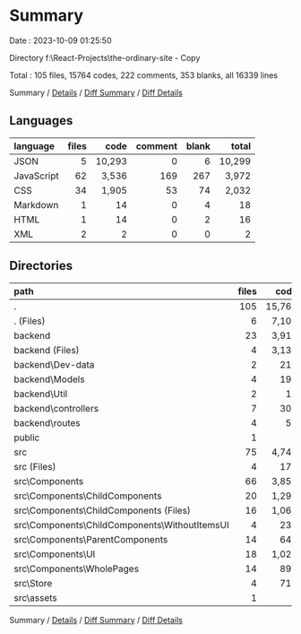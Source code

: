 # Summary

Date : 2023-10-09 01:25:50

Directory f:\\React-Projects\\the-ordinary-site - Copy

Total : 105 files,  15764 codes, 222 comments, 353 blanks, all 16339 lines

Summary / [Details](details.md) / [Diff Summary](diff.md) / [Diff Details](diff-details.md)

## Languages
| language | files | code | comment | blank | total |
| :--- | ---: | ---: | ---: | ---: | ---: |
| JSON | 5 | 10,293 | 0 | 6 | 10,299 |
| JavaScript | 62 | 3,536 | 169 | 267 | 3,972 |
| CSS | 34 | 1,905 | 53 | 74 | 2,032 |
| Markdown | 1 | 14 | 0 | 4 | 18 |
| HTML | 1 | 14 | 0 | 2 | 16 |
| XML | 2 | 2 | 0 | 0 | 2 |

## Directories
| path | files | code | comment | blank | total |
| :--- | ---: | ---: | ---: | ---: | ---: |
| . | 105 | 15,764 | 222 | 353 | 16,339 |
| . (Files) | 6 | 7,101 | 1 | 11 | 7,113 |
| backend | 23 | 3,916 | 81 | 94 | 4,091 |
| backend (Files) | 4 | 3,130 | 17 | 15 | 3,162 |
| backend\\Dev-data | 2 | 219 | 8 | 9 | 236 |
| backend\\Models | 4 | 190 | 4 | 14 | 208 |
| backend\\Util | 2 | 17 | 8 | 5 | 30 |
| backend\\controllers | 7 | 309 | 40 | 33 | 382 |
| backend\\routes | 4 | 51 | 4 | 18 | 73 |
| public | 1 | 1 | 0 | 0 | 1 |
| src | 75 | 4,746 | 140 | 248 | 5,134 |
| src (Files) | 4 | 177 | 4 | 17 | 198 |
| src\\Components | 66 | 3,855 | 126 | 213 | 4,194 |
| src\\Components\\ChildComponents | 20 | 1,293 | 41 | 69 | 1,403 |
| src\\Components\\ChildComponents (Files) | 16 | 1,063 | 37 | 60 | 1,160 |
| src\\Components\\ChildComponents\\WithoutItemsUI | 4 | 230 | 4 | 9 | 243 |
| src\\Components\\ParentComponents | 14 | 641 | 25 | 34 | 700 |
| src\\Components\\UI | 18 | 1,022 | 36 | 62 | 1,120 |
| src\\Components\\WholePages | 14 | 899 | 24 | 48 | 971 |
| src\\Store | 4 | 713 | 10 | 18 | 741 |
| src\\assets | 1 | 1 | 0 | 0 | 1 |

Summary / [Details](details.md) / [Diff Summary](diff.md) / [Diff Details](diff-details.md)
